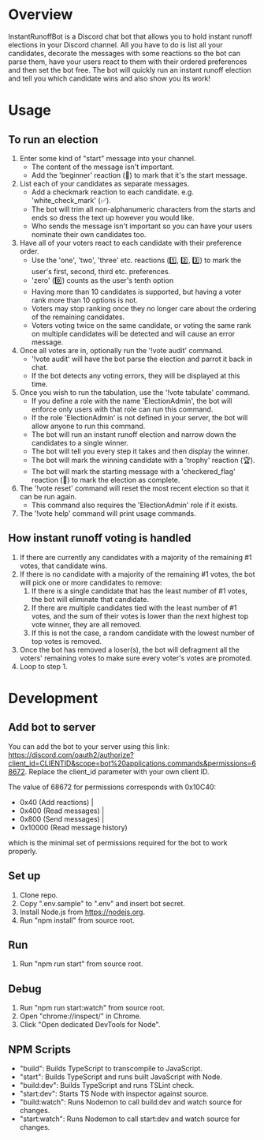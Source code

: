 ﻿# Overview

InstantRunoffBot is a Discord chat bot that allows you to hold instant runoff elections
in your Discord channel. All you have to do is list all your candidates, decorate the
messages with some reactions so the bot can parse them, have your users react to them
with their ordered preferences and then set the bot free. The bot will quickly run an
instant runoff election and tell you which candidate wins and also show you its work!

# Usage

## To run an election
1. Enter some kind of "start" message into your channel.
    - The content of the message isn't important.
    - Add the 'beginner' reaction (🔰) to mark that it's the start message.
2. List each of your candidates as separate messages.
    - Add a checkmark reaction to each candidate. e.g. 'white_check_mark' (✅).
    - The bot will trim all non-alphanumeric characters from the starts and ends so dress the text up however you would like.
    - Who sends the message isn't important so you can have your users nominate their own candidates too.
3. Have all of your voters react to each candidate with their preference order.
    - Use the 'one', 'two', 'three' etc. reactions (1️⃣, 2️⃣, 3️⃣) to mark the user's first, second, third etc. preferences.
    - 'zero' (0️⃣) counts as the user's tenth option
    - Having more than 10 candidates is supported, but having a voter rank more than 10 options is not.
    - Voters may stop ranking once they no longer care about the ordering of the remaining candidates.
    - Voters voting twice on the same candidate, or voting the same rank on multiple candidates will be detected and will cause an error message.
4. Once all votes are in, optionally run the '!vote audit' command.
    - '!vote audit' will have the bot parse the election and parrot it back in chat.
    - If the bot detects any voting errors, they will be displayed at this time.
5. Once you wish to run the tabulation, use the '!vote tabulate' command.
    - If you define a role with the name 'ElectionAdmin', the bot will enforce only users with that role can run this command.
    - If the role 'ElectionAdmin' is not defined in your server, the bot will allow anyone to run this command.
    - The bot will run an instant runoff election and narrow down the candidates to a single winner.
    - The bot will tell you every step it takes and then display the winner.
    - The bot will mark the winning candidate with a 'trophy' reaction (🏆).
    - The bot will mark the starting message with a 'checkered_flag' reaction (🏁) to mark the election as complete.
6. The '!vote reset' command will reset the most recent election so that it can be run again.
    - This command also requires the 'ElectionAdmin' role if it exists.
7. The '!vote help' command will print usage commands.

## How instant runoff voting is handled
1. If there are currently any candidates with a majority of the remaining #1 votes, that candidate wins.
2. If there is no candidate with a majority of the remaining #1 votes, the bot will pick one or more candidates to remove:
    1. If there is a single candidate that has the least number of #1 votes, the bot will eliminate that candidate.
    2. If there are multiple candidates tied with the least number of #1 votes, and the sum of their votes is lower than the next highest top vote winner, they are all removed.
    3. If this is not the case, a random candidate with the lowest number of top votes is removed.
5. Once the bot has removed a loser(s), the bot will defragment all the voters' remaining votes to make sure every voter's votes are promoted.
6. Loop to step 1.

# Development

## Add bot to server
You can add the bot to your server using this link: https://discord.com/oauth2/authorize?client_id=CLIENTID&scope=bot%20applications.commands&permissions=68672. Replace the client_id parameter with your own client ID.

The value of 68672 for permissions corresponds with 0x10C40:
- 0x40 (Add reactions) |
- 0x400 (Read messages) |
- 0x800 (Send messages) |
- 0x10000 (Read message history)

which is the minimal set of permissions required for the bot to work properly.

## Set up
1. Clone repo.
2. Copy ".env.sample" to ".env" and insert bot secret.
3. Install Node.js from https://nodejs.org.
4. Run "npm install" from source root.

## Run
1. Run "npm run start" from source root.

## Debug
1. Run "npm run start:watch" from source root.
2. Open "chrome://inspect/" in Chrome.
3. Click "Open dedicated DevTools for Node".

## NPM Scripts
- "build": Builds TypeScript to transcompile to JavaScript.
- "start": Builds TypeScript and runs built JavaScript with Node.
- "build:dev": Builds TypeScript and runs TSLint check.
- "start:dev": Starts TS Node with inspector against source.
- "build:watch": Runs Nodemon to call build:dev and watch source for changes.
- "start:watch": Runs Nodemon to call start:dev and watch source for changes.